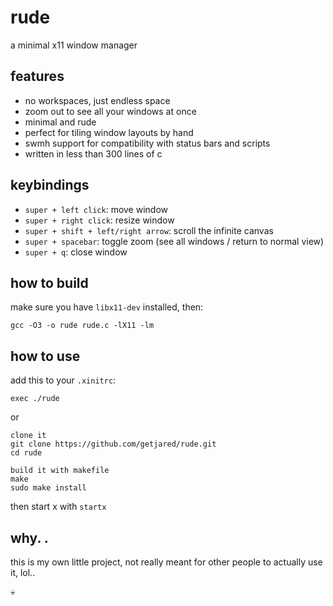 # rude

a minimal x11 window manager

## features

- no workspaces, just endless space
- zoom out to see all your windows at once
- minimal and rude
- perfect for tiling window layouts by hand
- swmh support for compatibility with status bars and scripts
- written in less than 300 lines of c

## keybindings

- `super + left click`: move window
- `super + right click`: resize window
- `super + shift + left/right arrow`: scroll the infinite canvas
- `super + spacebar`: toggle zoom (see all windows / return to normal view)
- `super + q`: close window

## how to build

make sure you have `libx11-dev` installed, then:

```
gcc -O3 -o rude rude.c -lX11 -lm
```

## how to use

add this to your `.xinitrc`:

```
exec ./rude
```

or

```
clone it
git clone https://github.com/getjared/rude.git
cd rude

build it with makefile
make
sudo make install
```

then start x with `startx`



## why. .

this is my own little project, not really meant for other people to actually use it, lol..

💀

